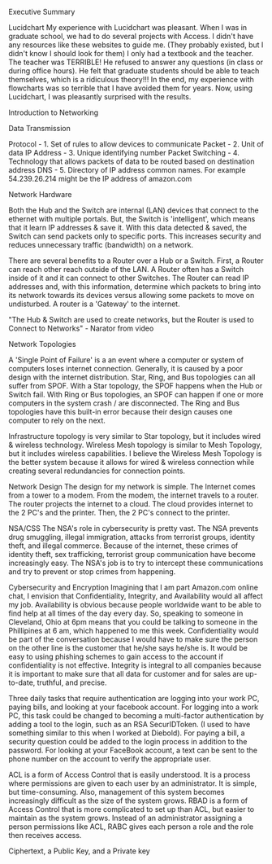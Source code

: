 Executive Summary

Lucidchart
My experience with Lucidchart was pleasant.  When I was in graduate school, we had to do several projects with Access.  I didn't have any resources like these websites to guide me. (They probably existed, but I didn't know I should look for them)  I only had a textbook and the teacher.  The teacher was TERRIBLE!  He refused to answer any questions (in class or during office hours).  He felt that graduate students should be able to teach themselves, which is a ridiculous theory!!!  In the end, my experience with flowcharts was so terrible that I have avoided them for years.  Now, using Lucidchart, I was pleasantly surprised with the results. 

Introduction to Networking

Data Transmission

Protocol          - 1. Set of rules to allow devices to communicate 
Packet            - 2. Unit of data 
IP Address        - 3. Unique identifying number 
Packet Switching  - 4. Technology that allows packets of data to be routed based on destination address 
DNS               - 5. Directory of IP address common names.  For example 54.239.26.214 might be the IP address of amazon.com


Network Hardware

Both the Hub and the Switch are internal (LAN) devices that connect to the ethernet with multiple portals.  But, the Switch is 'intelligent', which means that it learn IP addresses & save it.  With this data detected & saved, the Switch can send packets only to specific ports.  This increases security and reduces unnecessary traffic (bandwidth) on a network.  

There are several benefits to a Router over a Hub or a Switch.  First, a Router can reach other reach outside of the LAN.  A Router often has a Switch inside of it and it can connect to other Switches.  The Router can read IP addresses and, with this information, determine which packets to bring into its network towards its devices versus allowing some packets to move on undisturbed.  A router is a 'Gateway' to the internet.  

"The Hub & Switch are used to create networks, but the Router is used to Connect to Networks" - Narator from video

Network Topologies

A 'Single Point of Failure' is a an event where a computer or system of computers loses internet connection.  Generally, it is caused by a poor design with the internet distribution.  Star, Ring, and Bus topologies can all suffer from SPOF.  With a Star topology, the SPOF happens when the Hub or Switch fail.  With Ring or Bus topologies, an SPOF can happen if one or more computers in the system crash / are disconnected.  The Ring and Bus topologies have this built-in error because their design causes one computer to rely on the next. 

Infrastructure topology is very similar to Star topology, but it includes wired & wireless technology.  Wireless Mesh topology is similar to Mesh Topology, but it includes wireless capabilities.  I believe the Wireless Mesh Topology is the better system because it allows for wired & wireless connection while creating several redundancies for connection points. 

Network Design
The design for my network is simple.  The Internet comes from a tower to a modem.  From the modem, the internet travels to a router.  The router projects the internet to a cloud.  The cloud provides internet to the 2 PC's and the printer.  Then, the 2 PC's connect to the printer. 

NSA/CSS
The NSA's role in cybersecurity is pretty vast.  The NSA prevents drug smuggling, illegal immigration, attacks from terrorist groups, identity theft, and illegal commerce.  Because of the internet, these crimes of identity theft, sex trafficking, terrorist group communication have become increasingly easy.  The NSA's job is to try to intercept these communications and try to prevent or stop crimes from happening.  

Cybersecurity and Encryption
Imagining that I am part Amazon.com online chat, I envision that Confidentiality, Integrity, and Availability would all affect my job.  Availability is obvious because people worldwide want to be able to find help at all times of the day every day.  So, speaking to someone in Cleveland, Ohio at 6pm means that you could be talking to someone in the Phillipines at 6 am, which happened to me this week.  Confidentiality would be part of the conversation because I would have to make sure the person on the other line is the customer that he/she says he/she is.  It would be easy to using phishing schemes to gain access to the account if confidentiality is not effective.  Integrity is integral to all companies because it is important to make sure that all data for customer and for sales are up-to-date, truthful, and precise. 

Three daily tasks that require authentication are logging into your work PC, paying bills, and looking at your facebook account.  For logging into a work PC, this task could be changed to becoming a multi-factor authentication by adding a tool to the login, such as an RSA SecurIDToken.  (I used to have something similar to this when I worked at Diebold).  For paying a bill, a security question could be added to the login process in addition to the password. For looking at your FaceBook account, a text can be sent to the phone number on the account to verify the appropriate user. 

ACL is a form of Access Control that is easily understood.  It is a process where permissions are given to each user by an administrator.  It is simple, but time-consuming.  Also, management of this system becomes increasingly difficult as the size of the system grows.  RBAD is a form of Access Control that is more complicated to set up than ACL, but easier to maintain as the system grows.  Instead of an administrator assigning a person permissions like ACL, RABC gives each person a role and the role then receives access. 

Ciphertext, a Public Key, and a Private key
